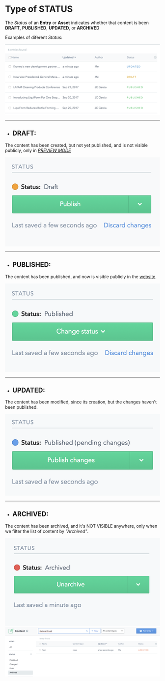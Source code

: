 # Type of STATUS

The _Status_ of an **Entry** or **Asset** indicates whether that content is been **DRAFT**, **PUBLISHED**, **UPDATED**, or **ARCHIVED** 

Examples of diferent _Status_:

![Status](./images/status.png)
____

- ## DRAFT: 
The content has been created, but not yet published, and is not visible publicly, only in [_PREVIEW MODE_](./CMS-Preview)

![DRAFT](./images/statusDraft.png)
____

- ## PUBLISHED:
The content has been published, and now is visible publicly in the [website](http://www.liquiformgroup.com).

![PUBLISHED](./images/statusPublished.png)
____

- ## UPDATED:
The content has been modified, since its creation, but the changes haven't been published. 

![UPDATED](./images/statusUpdated.png)
____

- ## ARCHIVED:
The content has been archived, and it's NOT VISIBLE anywhere, only when we filter the list of content by _"Archived"_. 

![ARCHIVED](./images/statusArchived.png)
![ARCHIVED](./images/entryArchived.png)